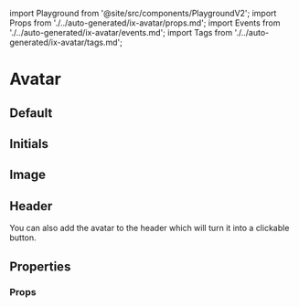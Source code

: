 import Playground from '@site/src/components/PlaygroundV2';
import Props from './../auto-generated/ix-avatar/props.md';
import Events from './../auto-generated/ix-avatar/events.md';
import Tags from './../auto-generated/ix-avatar/tags.md';

# Avatar

<Tags />

## Default

<Playground
name="avatar"
examplesByName>
</Playground>

## Initials

<Playground
name="avatar-initials"
examplesByName>
</Playground>

## Image

<Playground
name="avatar-image"
examplesByName>
</Playground>

## Header

You can also add the avatar to the header which will turn it into a clickable button.

<Playground name="application-header" examplesByName noMargin height="18rem"></Playground>

## Properties

### Props

<Props />
